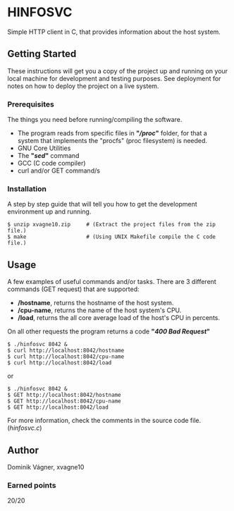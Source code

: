 # HINFOSVC
Simple HTTP client in C, that provides information about the host system.

## Getting Started
These instructions will get you a copy of the project up and running on your local machine for development and testing purposes. See deployment for notes on how to deploy the project on a live system.


### Prerequisites
The things you need before running/compiling the software.

* The program reads from specific files in **"*/proc*"** folder, for that a system that implements the "procfs" (proc filesystem) is needed.
* GNU Core Utilities
* The **"*sed*"** command
* GCC (C code compiler)
* curl and/or GET command/s

### Installation
A step by step guide that will tell you how to get the development environment up and running.

```
$ unzip xvagne10.zip     # (Extract the project files from the zip file.) 
$ make                   # (Using UNIX Makefile compile the C code file.)
```

## Usage
A few examples of useful commands and/or tasks.
There are 3 different commands (GET request) that are supported:
* **/hostname**, returns the hostname of the host system.
* **/cpu-name**, returns the name of the host system's CPU.
* **/load**, returns the all core average load of the host's CPU in percents.

On all other requests the program returns a code **"*400 Bad Request*"**

```
$ ./hinfosvc 8042 & 
$ curl http://localhost:8042/hostname
$ curl http://localhost:8042/cpu-name
$ curl http://localhost:8042/load
```

or

```
$ ./hinfosvc 8042 & 
$ GET http://localhost:8042/hostname
$ GET http://localhost:8042/cpu-name
$ GET http://localhost:8042/load
```

For more information, check the comments in the source code file. (*hinfosvc.c*)

## Author
Dominik Vágner, xvagne10

### Earned points
20/20
